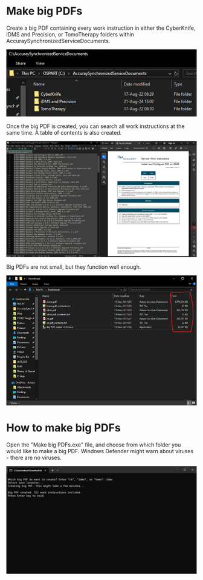 # Make big PDFs

Create a big PDF containing every work instruction in either the CyberKnife, iDMS and Precision, or TomoTherapy folders within AccuraySynchronizedServiceDocuments.

![AccuraySynchronizedServiceDocuments](/images/sync_docs.png)

Once the big PDF is created, you can search all work instructions at the same time. A table of contents is also created.

![Output Files](/images/output_files.png)

Big PDFs are not small, but they function well enough.

![Explorer](/images/explorer.png)

# How to make big PDFs

Open the "Make big PDFs.exe" file, and choose from which folder you would like to make a big PDF. Windows Defender might warn about viruses - there are no viruses.

![CLI](/images/command_line.png)